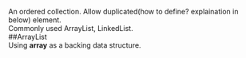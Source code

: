 An ordered collection. Allow duplicated(how to define? explaination in below) element.  
Commonly used ArrayList, LinkedList.  
##ArrayList  
Using **array** as a backing data structure.   

